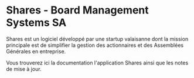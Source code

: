 # Shares - Board Management Systems SA


Shares est un logiciel développé par une startup valaisanne dont la mission principale est de simplifier la gestion des actionnaires et des Assemblées Générales en entreprise.

Vous trouverez ici la documentation l'application Shares ainsi que les notes de mise à jour.
